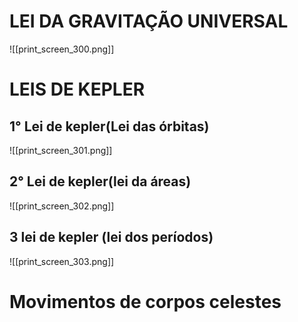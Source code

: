 # LEI DA GRAVITAÇÃO UNIVERSAL
![[print_screen_300.png]]

# LEIS DE KEPLER

## 1° Lei de kepler(Lei das órbitas)
![[print_screen_301.png]]
## 2° Lei de kepler(lei da áreas)

![[print_screen_302.png]]
## 3 lei de kepler (lei dos períodos)

![[print_screen_303.png]]

# Movimentos de corpos celestes
